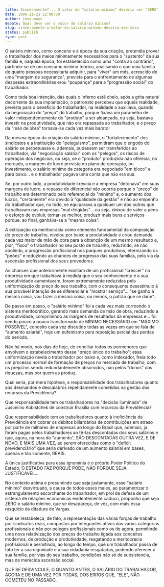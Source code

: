 ```yaml
---
title: Sinceramente?... O valor do "salário mínimo" deveria ser "ZERO"!
date: 2006-11-21 22:00:00
author: jose.mayo
debate: Qual deve ser o valor do salário mínimo?
slug: sinceramente-o-valor-do-salario-minimo-deveria-ser-zero
status: publish 
type: post
---
```


O salário minimo, como conceito e à época da sua criação, pretendia prover o trabalhador dos meios minimamente necessários para o "sustento" da sua família e, naquela época, foi estabelecido como uma "conta ao contrário", partindo-se de um consumo mínimo teórico, analisando o que uma família de quatro pessoas necessitaria adquirir, para "viver" um mês, acrescido de uma "margem de segurança", prevista para o enfrentamento de algumas despesas extraordinárias e/ou "poupança" para a "progressão social" do trabalhador.  

Como toda boa intenção, das quais o inferno está cheio, após a grita natural decorrente da sua implantação, o patronato percebeu que aquela realidade, prevista para o benefício do trabalhador, na realidade o auxiliava, quando da negociação do "preço" do trabalho, porque fixava um parametro de valor independentemente do "produto" a ser alcançado, ou seja, bastava investir na produtividade, que não era repassada ao trabalhador, e o preço da "mão de obra" tornava-se cada vez mais barato!  

Da mesma época da criação do salário mínimo, o "fortalecimento" dos sindicatos e a instituição do "peleguismo", permitiram que o engodo do salário se perpetuasse e, ademais, pudessem ser transferidos ao trabalhador, via "negociação salarial" com os "pelegos", os riscos de operação dos negócios, ou seja, se o "produto" produzido não oferecia, no mercado, a margem de lucro prevista no plano de operação, ou investimento, o salário mínimo da categoria era negociado "em bloco" e para baixo... e o trabalhador pagava uma conta que não era sua.  

Se, por outro lado, a produtividade crescia e a empresa "detonava" em suas margens de lucro, o repasse do diferencial não ocorria porque o "preço" do trabalho era determinado pelo referencial do "mínimo" e, o aumento dos lucros, "certamente" era devido à "qualidade da gestão" e não ao empenho do trabalhador que, no todo, se equiparava a qualquer um dos outros que trabalhavam nas empresas "mal dirigidas"... ou seja, deixou de valer a pena o esforço de evoluir, tornar-se melhor, produzir mais bens e serviços porque, ao final, ganháva-se a "mesma coisa".  

A extirpação da meritocracia como elemento fundamental da composição do preço do trabalho, nivelou por baixo a produtividade e criou demanda cada vez maior de mão de obra para a obtenção de um mesmo resultado e, pior, "fixou" o trabalhador no seu posto de trabalho, reduzindo, se não abolindo, a progressão profissional nos parques produtivos, eternizando os "peões" e reduzindo as chances de progresso das suas famílias, pela via da ascensão profissional dos seus provedores.  

As chances que anteriormente existiam de um profissional "crescer" na empresa em que trabalhava à medida que o seu conhecimento e a sua produtividade aumentavam, foram extremamente reduzidas pela uniformização do preço do seu trabalho, com o consequente desestímulo à sua provável intenção de se diferenciar e "mostrar serviço"... "se ganho a mesma coisa, vou fazer a mesma coisa, ou menos, o patrão que se dane".  

De passo em passo, o "salário mínimo" foi a cada vez mais corroendo o sistema meritocrático, gerando mais demanda de mão de obra, reduzindo a produtividade, comprimindo as margens de resultados da empresas e... foi sendo pouco a pouco transformado de MÍNIMO NECESSÁRIO em "MÁXIMO POSSÍVEL", conceito cada vez discutido todas as vezes em que se fala de "aumento salarial", hoje um eufemismo para reposição parcial das perdas do período.  

Não há modo, nos dias de hoje, de conciliar todos os pormenores que envolvem o estabelecimento desse "preço único do trabalho"; essa uniformização nivela o trabalhador por baixo e, como indexador, freia todo um processo normal de formação de preços no mercado de trabalho, com os prejuízos sendo redundantemente absorvidos, não pelos "donos" das riquezas, mas por quem as produz.  

Qual seria, por mera hipótese, a responsabilidade dos trabalhadores quanto aos desmandos e descalabros repetidamente cometidos na gestão dos recursos da Previdência?  

Que responsabilidade tem os trabalhadores na "decisão iluminada" de Juscelino Kubistchek de construir Brasília com recursos da Previdência?  

Que responsabilidade tem os trabalhadores quanto à ineficiência da Previdência em cobrar os débitos biliardários de contribuições em atraso por parte de milhares de empresas ao longo do Brasil que, ademais, ja foram pagas pelos trabalhadores ao tê-las descontadas dos seus salários e que, agora, na hora do "aumento", SÃO DESCONTADAS OUTRA VEZ, E DE NOVO, E MAIS UMA VEZ, ao serem oferecidas como o "deficit previdenciário" que seria derivado de um aumento salarial em bases, apenas e tão somente, REAIS.  

A única justificativa para essa ignomínia é o próprio Poder Político do Estado; O ESTADO FAZ PORQUE PODE, NÃO PORQUE SEJA JUSTIFICÁVEL...  

No contexto acima e presumindo que seja justamente, esse "salário mínimo" desvirtuado, a causa de todos esses males, ao parametrizar o estrangulamento escorchante do trabalhador, em prol da defesa de um sistema de relações economicas evidentemente caduco, proponho que seja ZERO o salário mínimo, que se desapareça, de vez, com mais essa resquício da ditadura de Vargas.   

Que se restabeleça, de fato, a representação das várias forças de trabalho por sindicatos reais, compostos por integrantes ativos das várias categorias profissionais e não por pelegos profissionais como os de agora, permitindo uma nova relativização dos preços do trabalho ligada aos conceitos modernos, de produção e produtividade, resgatando a meritocracia profissional e permitindo, ao longo do tempo, que um trabalhador possa de fato ter a sua dignidade e a sua cidadania resgatadas, podendo oferecer à sua família, por vias do seu trabalho, condições não só de subsistencia, mas de merecida ascensão social.  

QUE SE DESVINCULE, O QUANTO ANTES, O SALÁRIO DO TRABALHADOR, AGORA E DE UMA VEZ POR TODAS, DOS ERROS QUE, "ELE", NÃO COMETEU NO PASSADO.
